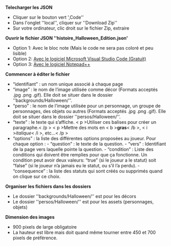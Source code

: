 **Telecharger les JSON**
- Cliquer sur le bouton vert ',Code''
- Dans l'onglet ''local'', cliquer sur ''Download Zip''
- Sur votre ordinateur, clic droit sur le fichier Zip, extraire

**Ouvrir le fichier JSON ''histoire_Halloween_Edition.json'**
- Option 1: Avec le bloc note (Mais le code ne sera pas coloré et peu lisible)
- Option 2: [Avec le logiciel Microsoft Visual Studio Code (Gratuit)](https://code.visualstudio.com/)
- Option 3: [Avec le logiciel Notepad++](https://notepad-plus-plus.org/downloads/)

**Commencer à éditer le fichier**
- “identifiant” : un nom unique associé à chaque page
- “image” : le nom de l’image utilisée comme décor (Formats acceptés .jpg .png .gif). Elle doit se situer dans le dossier ''backgrounds/Halloween/''.
- “perso” : le nom de l’image utilisée pour un personnage, un groupe de personnages, des objets ou autres (Formats acceptés .jpg .png .gif). Elle doit se situer dans le dossier ''persos/Halloween/''.
- “texte” : le texte qui s’affiche. < p >Utiliser ces balises pour créer un paragraphe.< /p > < p >Mettre des mots en < b >**gras**< /b >, < i >*italique*< /i >, etc…< /p >
- “options” : la liste des différentes options proposées au joueur. Pour chaque option :
      - “question” : le texte de la question.
      - “vers” : Identifiant de la page vers laquelle pointe la question.
      - “condition” : Liste des conditions qui doivent être remplies pour que ça fonctionne. Un condition peut avoir deux valeurs: “true” (si le joueur a le statut) soit “false” (si le joueur n’a jamais eu le statut, ou s’il l’a perdu).
      - “consequence” : la liste des statuts qui sont créés ou supprimés quand on clique sur ce choix.

**Organiser les fichiers dans les dossiers**
- Le dossier ''backgrounds/Halloween/'' est pour les décors
- Le dossier ''persos/Halloween/'' est pour les assets (personnages, objets)

**Dimension des images**
- 900 pixels de large obligatoire
- La hauteur est libre mais doit quand même tourner entre 450 et 700 pixels de préférence.
